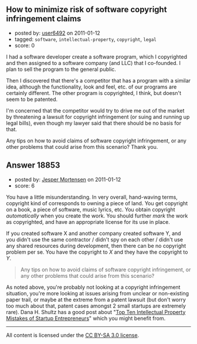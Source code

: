 ## How to minimize risk of software copyright infringement claims

- posted by: [user6492](https://stackexchange.com/users/-1/6492-user6492) on 2011-01-12
- tagged: `software`, `intellectual-property`, `copyright`, `legal`
- score: 0

I had a software developer create a software program, which I copyrighted and then assigned to a software company (and LLC) that I co-founded.  I plan to sell the program to the general public.

Then I discovered that there's a competitor that has a program with a similar idea, although the functionality, look and feel, etc. of our programs are certainly different.  The other program is copyrighted, I think, but doesn't seem to be patented.

I'm concerned that the competitor would try to drive me out of the market by threatening a lawsuit for copyright infringement (or suing and running up legal bills), even though my lawyer said that there should be no basis for that.

Any tips on how to avoid claims of software copyright infringement, or any other problems that could arise from this scenario?  Thank you.



## Answer 18853

- posted by: [Jesper Mortensen](https://stackexchange.com/users/-1/1261-jesper-mortensen) on 2011-01-12
- score: 6

<p>You have a little misunderstanding. In very overall, hand-waving terms, copyright kind of corresponds to owning a piece of land. You get copyright on a book, a piece of software, music lyrics, etc. You obtain copyright <em>automatically</em> when you create the work. You should further <em>mark</em> the work as copyrighted, and have an appropriate license for its use in place.</p>

<p>If you created software X and another company created software Y, and you didn't use the same contractor / didn't spy on each other / didn't use any shared resources during development, then there can be no copyright problem per se. You have the copyright to <em>X</em> and they have the copyright to <em>Y</em>.</p>

<blockquote>
  <p>Any tips on how to avoid claims of software copyright infringement, or any other problems that could arise from this scenario?</p>
</blockquote>

<p>As noted above, you're probably not looking at a copyright infringement situation, you're more looking at issues arising from unclear or non-existing paper trail, or maybe at the extreme from a patent lawsuit (but don't worry too much about that, patent cases amongst 2 small startups are extremely rare). Dana H. Shultz has a good post about "<a href="http://danashultz.com/blog/2010/06/10/top-ten-intellectual-property-mistakes-of-startup-entrepreneurs/" rel="nofollow">Top Ten Intellectual Property Mistakes of Startup Entrepreneurs</a>" which you might benefit from.</p>




---

All content is licensed under the [CC BY-SA 3.0 license](https://creativecommons.org/licenses/by-sa/3.0/).
